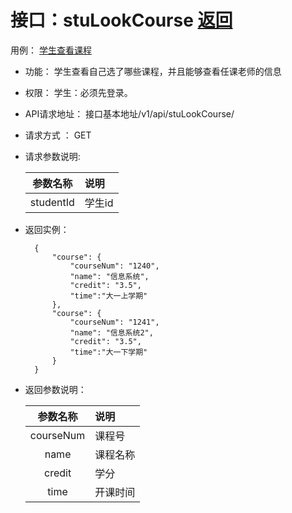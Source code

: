 <!-- markdownlint-disable MD033-->
<!-- 禁止MD033类型的警告 https://www.npmjs.com/package/markdownlint -->

# 接口：stuLookCourse  [返回](../README.md)
用例： [学生查看课程](../用例/学生查看课程.md)

- 功能：
    学生查看自己选了哪些课程，并且能够查看任课老师的信息

- 权限：
    学生：必须先登录。

- API请求地址：
    接口基本地址/v1/api/stuLookCourse/<studentId>

- 请求方式 ：
    GET

- 请求参数说明:

  |参数名称|说明|
  |:---------:|:--------------------------------------------------------|
  |studentId|学生id|

- 返回实例：

        {
            "course": {
                "courseNum": "1240",
                "name": "信息系统",
                "credit": "3.5",
                "time":"大一上学期"
            },
            "course": {
                "courseNum": "1241",
                "name": "信息系统2",
                "credit": "3.5",
                "time":"大一下学期"
            }
        }

- 返回参数说明：

  |参数名称|说明|
  |:---------:|:-------------|
  |courseNum|课程号|
  |name|课程名称|
  |credit|学分|
  |time|开课时间|